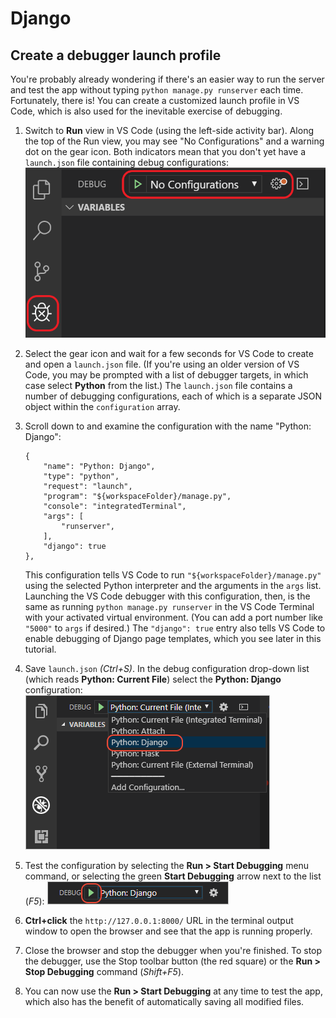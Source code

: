 # Django
## Create a debugger launch profile #
You're probably already wondering if there's an easier way to run the server and test the app without typing `python manage.py runserver` each time. Fortunately, there is! You can create a customized launch profile in VS Code, which is also used for the inevitable exercise of debugging.

1. Switch to **Run** view in VS Code (using the left-side activity bar). Along the top of the Run view, you may see "No Configurations" and a warning dot on the gear icon. Both indicators mean that you don't yet have a `launch.json` file containing debug configurations:
![vscode-debugger](./src/static/vscode-debugger.png)

2. Select the gear icon and wait for a few seconds for VS Code to create and open a `launch.json` file. (If you're using an older version of VS Code, you may be prompted with a list of debugger targets, in which case select **Python** from the list.) The `launch.json` file contains a number of debugging configurations, each of which is a separate JSON object within the `configuration` array.

3. Scroll down to and examine the configuration with the name "Python: Django":
    ```
    {
        "name": "Python: Django",
        "type": "python",
        "request": "launch",
        "program": "${workspaceFolder}/manage.py",
        "console": "integratedTerminal",
        "args": [
            "runserver",
        ],
        "django": true
    },
    ```
    This configuration tells VS Code to run `"${workspaceFolder}/manage.py"` using the selected Python interpreter and the arguments in the `args` list. Launching the VS Code debugger with this configuration, then, is the same as running `python manage.py runserver` in the VS Code Terminal with your activated virtual environment. (You can add a port number like `"5000"` to `args` if desired.) The `"django": true` entry also tells VS Code to enable debugging of Django page templates, which you see later in this tutorial.

4. Save `launch.json` *(Ctrl+S)*. In the debug configuration drop-down list (which reads **Python: Current File**) select the **Python: Django** configuration:
    ![vscode-debugger-select](./src/static/vscode-debugger-select.png)

5. Test the configuration by selecting the **Run > Start Debugging** menu command, or selecting the green **Start Debugging** arrow next to the list (*F5*):
![vscode-run](./src/static/vscode-run.png)

6. **Ctrl+click** the `http://127.0.0.1:8000/` URL in the terminal output window to open the browser and see that the app is running properly.

7. Close the browser and stop the debugger when you're finished. To stop the debugger, use the Stop toolbar button (the red square) or the **Run > Stop Debugging** command (*Shift+F5*).

8. You can now use the **Run > Start Debugging** at any time to test the app, which also has the benefit of automatically saving all modified files.